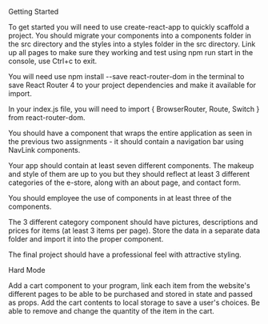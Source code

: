 Getting Started  

To get started you will need to use create-react-app to quickly scaffold a project. You should migrate your components into a components folder in the src directory and the styles into a styles folder in the src directory. Link up all pages to make sure they working and test using npm run start in the console, use Ctrl+c to exit.

You will need use npm install --save react-router-dom in the terminal to save React Router 4 to your project dependencies and make it available for import.

In your index.js file, you will need to import { BrowserRouter, Route, Switch } from react-router-dom.

You should have a <BaseLayout> component that wraps the entire application as seen in the previous two assignments - it should contain a navigation bar using NavLink components.

Your app should contain at least seven different components. The makeup and style of them are up to you but they should reflect at least 3 different categories of the e-store, along with an about page, and contact form.

You should employee the use of <Link> components in at least three of the components.

The 3 different category component should have pictures, descriptions and prices for items (at least 3 items per page). Store the data in a separate data folder and import it into the proper component.

The final project should have a professional feel with attractive styling.

Hard Mode  

Add a cart component to your program, link each item from the website's different pages to be able to be purchased and stored in state and passed as props.
Add the cart contents to local storage to save a user's choices.
Be able to remove and change the quantity of the item in the cart.

